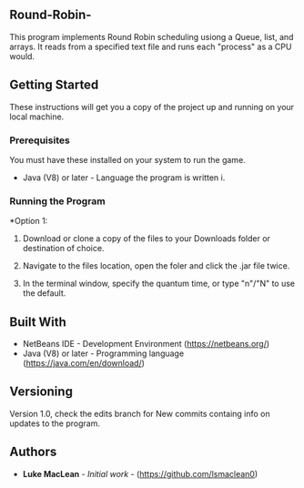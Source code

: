 ## Round-Robin-
This program implements Round Robin scheduling usiong a Queue, list, and arrays. It reads from a specified text file and runs each "process" as a CPU would.  

## Getting Started

These instructions will get you a copy of the project up and running on your local machine.

### Prerequisites

You must have these installed on your system to run the game.
* Java (V8) or later - Language the program is written i.


### Running the Program 
*Option 1:
  1. Download or clone a copy of the files to your Downloads folder or destination of choice.
  
  2. Navigate to the files location, open the foler and click the .jar file twice.
  
  3. In the terminal window, specify the quantum time, or type "n"/"N" to use the default.
  
## Built With

* NetBeans IDE - Development Environment (https://netbeans.org/)
* Java (V8) or later - Programming language (https://java.com/en/download/)

## Versioning

Version 1.0, check the edits branch for New commits containg info on updates to the program. 

## Authors

* **Luke MacLean** - *Initial work* - (https://github.com/lsmaclean0)
